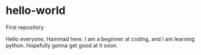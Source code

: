# hello-world
First repository

Hello everyone, Hammad here. I am a beginner at coding, and I am learning python. Hopefully gonna get good at it soon.
